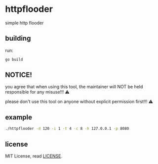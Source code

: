 # httpflooder
simple http flooder

## building
run:
```bash
go build
```

## NOTICE!
you agree that when using this tool, the maintainer will NOT be held responsible for any misuse!!! ⚠️

please don't use this tool on anyone without explicit permission first!!! ⚠️

## example
```bash
./httpflooder -d 120 -i 1 -t 4 -c 8 -h 127.0.0.1 -p 8080
```

## license
MIT License, read [LICENSE](LICENSE).
